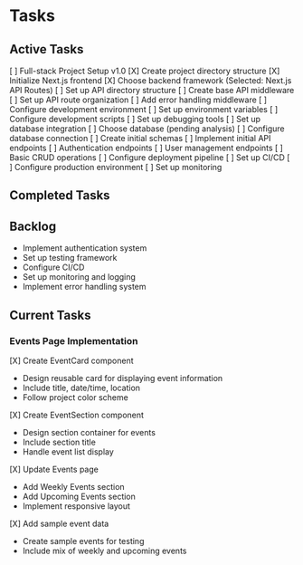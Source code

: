 # Tasks

## Active Tasks

[ ] Full-stack Project Setup v1.0
[X] Create project directory structure
[X] Initialize Next.js frontend
[X] Choose backend framework (Selected: Next.js API Routes)
[ ] Set up API directory structure
[ ] Create base API middleware
[ ] Set up API route organization
[ ] Add error handling middleware
[ ] Configure development environment
[ ] Set up environment variables
[ ] Configure development scripts
[ ] Set up debugging tools
[ ] Set up database integration
[ ] Choose database (pending analysis)
[ ] Configure database connection
[ ] Create initial schemas
[ ] Implement initial API endpoints
[ ] Authentication endpoints
[ ] User management endpoints
[ ] Basic CRUD operations
[ ] Configure deployment pipeline
[ ] Set up CI/CD
[ ] Configure production environment
[ ] Set up monitoring

## Completed Tasks

## Backlog

- Implement authentication system
- Set up testing framework
- Configure CI/CD
- Set up monitoring and logging
- Implement error handling system

## Current Tasks

### Events Page Implementation

[X] Create EventCard component

- Design reusable card for displaying event information
- Include title, date/time, location
- Follow project color scheme

[X] Create EventSection component

- Design section container for events
- Include section title
- Handle event list display

[X] Update Events page

- Add Weekly Events section
- Add Upcoming Events section
- Implement responsive layout

[X] Add sample event data

- Create sample events for testing
- Include mix of weekly and upcoming events
